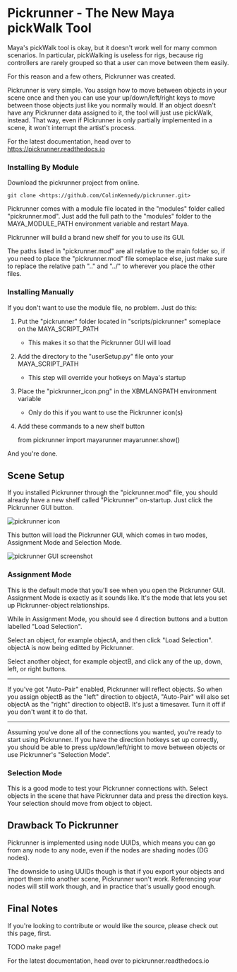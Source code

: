 Pickrunner - The New Maya pickWalk Tool
=======================================


Maya's pickWalk tool is okay, but it doesn't work well for many common scenarios.
In particular, pickWalking is useless for rigs, because rig controllers are
rarely grouped so that a user can move between them easily.

For this reason and a few others, Pickrunner was created.

Pickrunner is very simple. You assign how to move between objects in your scene
once and then you can use your up/down/left/right keys to move between those
objects just like you normally would. If an object doesn't have any
Pickrunner data assigned to it, the tool will just use pickWalk, instead. That
way, even if Pickrunner is only partially implemented in a scene, it won't
interrupt the artist's process.

For the latest documentation, head over to <https://pickrunner.readthedocs.io>


### Installing By Module

Download the pickrunner project from online.


    git clone <https://github.com/ColinKennedy/pickrunner.git>


Pickrunner comes with a module file located in the "modules" folder called
"pickrunner.mod". Just add the full path to the "modules" folder to the
MAYA_MODULE_PATH environment variable and restart Maya.

Pickrunner will build a brand new shelf for you to use its GUI.

The paths listed in "pickrunner.mod" are all relative to the main folder so, if
you need to place the "pickrunner.mod" file someplace else, just make sure to
replace the relative path "..\" and "../" to wherever you place the other
files.


### Installing Manually

If you don't want to use the module file, no problem. Just do this:

1. Put the "pickrunner" folder located in "scripts/pickrunner" someplace on the
   MAYA_SCRIPT_PATH
   - This makes it so that the Pickrunner GUI will load
2. Add the directory to the "userSetup.py" file onto your MAYA_SCRIPT_PATH
   - This step will override your hotkeys on Maya's startup
3. Place the "pickrunner_icon.png" in the XBMLANGPATH environment variable
   - Only do this if you want to use the Pickrunner icon(s)
4. Add these commands to a new shelf button


    from pickrunner import mayarunner
    mayarunner.show()

And you're done.


## Scene Setup

If you installed Pickrunner through the "pickrunner.mod" file, you should
already have a new shelf called "Pickrunner" on-startup. Just click the
Pickrunner GUI button.

![pickrunner icon](https://raw.githubusercontent.com/ColinKennedy/pickrunner/master/docs/source/_static/pickrunner_icon.png)


This button will load the Pickrunner GUI, which comes in two modes,
Assignment Mode and Selection Mode.

![pickrunner GUI screenshot](https://raw.githubusercontent.com/ColinKennedy/pickrunner/master/docs/source/_static/pickrunner_screenshot.jpg)


### Assignment Mode

This is the default mode that you'll see when you open the Pickrunner GUI.
Assignment Mode is exactly as it sounds like. It's the mode that lets you set
up Pickrunner-object relationships.

While in Assignment Mode, you should see 4 direction buttons and a button
labelled "Load Selection".

Select an object, for example objectA, and then click "Load Selection". objectA
is now being editted by Pickrunner.

Select another object, for example objectB, and click any of the up, down, left,
or right buttons.

---

If you've got "Auto-Pair" enabled, Pickrunner will reflect objects.
So when you assign objectB as the "left" direction to objectA, "Auto-Pair"
will also set objectA as the "right" direction to objectB.
It's just a timesaver. Turn it off if you don't want it to do that.

---

Assuming you've done all of the connections you wanted, you're ready to start
using Pickrunner. If you have the direction hotkeys set up correctly, you
should be able to press up/down/left/right to move between objects or use
Pickrunner's "Selection Mode".


### Selection Mode

This is a good mode to test your Pickrunner connections with. Select objects in
the scene that have Pickrunner data and press the direction keys. Your
selection should move from object to object.


## Drawback To Pickrunner

Pickrunner is implemented using node UUIDs, which means you can go from any
node to any node, even if the nodes are shading nodes (DG nodes).


The downside to using UUIDs though is that if you export your objects and
import them into another scene, Pickrunner won't work. Referencing your nodes
will still work though, and in practice that's usually good enough.


## Final Notes

If you're looking to contribute or would like the source, please check out
this page, first.


TODO make page!

For the latest documentation, head over to pickrunner.readthedocs.io
